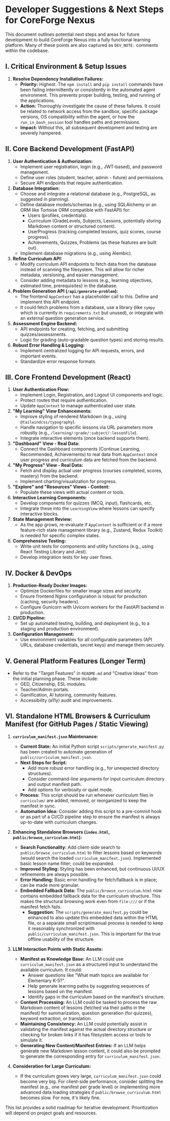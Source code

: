 # Developer Suggestions & Next Steps for CoreForge Nexus

This document outlines potential next steps and areas for future development to build CoreForge Nexus into a fully functional learning platform. Many of these points are also captured as `DEV_NOTE:` comments within the codebase.

## I. Critical Environment & Setup Issues

1.  **Resolve Dependency Installation Failures:**
    *   **Priority:** Highest. The `npm install` and `pip install` commands have been failing intermittently or consistently in the automated agent environment. This prevents proper building, testing, and running of the applications.
    *   **Action:** Thoroughly investigate the cause of these failures. It could be related to network access from the sandbox, specific package versions, OS compatibility within the agent, or how the `run_in_bash_session` tool handles paths and permissions.
    *   **Impact:** Without this, all subsequent development and testing are severely hampered.

## II. Core Backend Development (FastAPI)

1.  **User Authentication & Authorization:**
    *   Implement user registration, login (e.g., JWT-based), and password management.
    *   Define user roles (student, teacher, admin - future) and permissions.
    *   Secure API endpoints that require authentication.
2.  **Database Integration:**
    *   Choose and integrate a relational database (e.g., PostgreSQL, as suggested in planning).
    *   Define database models/schemas (e.g., using SQLAlchemy or an ORM like Tortoise ORM compatible with FastAPI) for:
        *   Users (profiles, credentials).
        *   Curriculum (GradeLevels, Subjects, Lessons, potentially storing Markdown content or structured content).
        *   UserProgress (tracking completed lessons, quiz scores, course progress).
        *   Achievements, Quizzes, Problems (as these features are built out).
    *   Implement database migrations (e.g., using Alembic).
3.  **Refine Curriculum API:**
    *   Modify curriculum API endpoints to fetch data from the database instead of scanning the filesystem. This will allow for richer metadata, versioning, and easier management.
    *   Consider adding metadata to lessons (e.g., learning objectives, estimated time, prerequisites) in the database.
4.  **Problem Generation API (`/api/generate-problem`):**
    *   The frontend `AppContext` has a placeholder call to this. Define and implement this API endpoint.
    *   It could fetch problems from a database, use a library (like `sympy` which is currently in `requirements.txt` but unused), or integrate with an external question generation service.
5.  **Assessment Engine Backend:**
    *   API endpoints for creating, fetching, and submitting quizzes/assessments.
    *   Logic for grading (auto-gradable question types) and storing results.
6.  **Robust Error Handling & Logging:**
    *   Implement centralized logging for API requests, errors, and important events.
    *   Standardize error response formats.

## III. Core Frontend Development (React)

1.  **User Authentication Flow:**
    *   Implement Login, Registration, and Logout UI components and logic.
    *   Protect routes that require authentication.
    *   Update `AppContext` to manage authenticated user state.
2.  **"My Learning" View Enhancements:**
    *   Improve styling of rendered Markdown (e.g., using `@tailwindcss/typography`).
    *   Handle navigation to specific lessons via URL parameters more robustly (e.g., `/learning/:grade/:subject/:lessonFile`).
    *   Integrate interactive elements (once backend supports them).
3.  **"Dashboard" View - Real Data:**
    *   Connect the Dashboard components (Continue Learning, Recommended, Achievements) to real data from `AppContext` once user progress and curriculum data are fetched from the backend.
4.  **"My Progress" View - Real Data:**
    *   Fetch and display actual user progress (courses completed, scores, mastery) from the backend.
    *   Implement charting/visualization for progress.
5.  **"Explore" and "Resources" Views - Content:**
    *   Populate these views with actual content or tools.
6.  **Interactive Learning Components:**
    *   Develop components for quizzes (MCQ, input), flashcards, etc.
    *   Integrate these into the `LearningView` where lessons can specify interactive blocks.
7.  **State Management Review:**
    *   As the app grows, re-evaluate if `AppContext` is sufficient or if a more feature-rich state management library (e.g., Zustand, Redux Toolkit) is needed for specific complex states.
8.  **Comprehensive Testing:**
    *   Write unit tests for components and utility functions (e.g., using React Testing Library and Jest).
    *   Develop integration tests for key user flows.

## IV. Docker & DevOps

1.  **Production-Ready Docker Images:**
    *   Optimize Dockerfiles for smaller image sizes and security.
    *   Ensure frontend Nginx configuration is robust for production (caching, security headers).
    *   Configure Gunicorn with Uvicorn workers for the FastAPI backend in production.
2.  **CI/CD Pipeline:**
    *   Set up automated testing, building, and deployment (e.g., to a staging and production environment).
3.  **Configuration Management:**
    *   Use environment variables for all configurable parameters (API URLs, database credentials, secret keys) and manage them securely.

## V. General Platform Features (Longer Term)

*   Refer to the "Target Features" in `README.md` and "Creative Ideas" from the initial planning phase. These include:
    *   GED, Citizenship, ESL modules.
    *   Teacher/Admin portals.
    *   Gamification, AI tutoring, community features.
    *   Accessibility (a11y) audit and improvements.

## VI. Standalone HTML Browsers & Curriculum Manifest (for GitHub Pages / Static Viewing)

1.  **`curriculum_manifest.json` Maintenance:**
    *   **Current State:** An initial Python script `scripts/generate_manifest.py` has been created to automate generation of `public/curriculum_manifest.json`.
    *   **Next Steps for Script:**
        *   Add more robust error handling (e.g., for unexpected directory structures).
        *   Consider command-line arguments for input curriculum directory and output manifest path.
        *   Add options for verbosity or quiet mode.
    *   **Process:** This script should be run whenever curriculum files in `curriculum/` are added, removed, or reorganized to keep the manifest in sync.
    *   **Automation Idea:** Consider adding this script to a pre-commit hook or as part of a CI/CD pipeline step to ensure the manifest is always up-to-date with curriculum changes.
2.  **Enhancing Standalone Browsers (`index.html`, `public/browse_curriculum.html`):**
    *   **Search Functionality:** Add client-side search to `public/browse_curriculum.html` to filter lessons based on keywords (would search the loaded `curriculum_manifest.json`). Implemented basic lesson name filter; could be expanded.
    *   **Improved Styling:** Styling has been enhanced, but continuous UI/UX refinements are always possible.
    *   **Error Handling:** Basic error handling for fetch/fallback is in place; can be made more granular.
    *   **Embedded Fallback Data:** The `public/browse_curriculum.html` now contains embedded fallback data for the curriculum structure. This makes the structural browsing work even from `file:///` or if the manifest fetch fails.
        *   **Suggestion:** The `scripts/generate_manifest.py` could be enhanced to also update this embedded data within the HTML file, or a separate small script/manual process is needed to keep it reasonably synchronized with `public/curriculum_manifest.json`. This is important for the true offline usability of the structure.

3.  **LLM Interaction Points with Static Assets:**
    *   **Manifest as Knowledge Base:** An LLM could use `curriculum_manifest.json` as a structured input to understand the available curriculum. It could:
        *   Answer questions like "What math topics are available for Elementary K-5?".
        *   Help generate learning paths by suggesting sequences of lessons based on the manifest.
        *   Identify gaps in the curriculum based on the manifest's structure.
    *   **Content Processing:** An LLM could be tasked to process the raw Markdown content of lessons (fetched via their paths in the manifest) for summarization, question generation (for quizzes), keyword extraction, or translation.
    *   **Maintaining Consistency:** An LLM could potentially assist in validating the manifest against the actual directory structure or checking for broken links if it has filesystem access or tools to simulate it.
    *   **Generating New Content/Manifest Entries:** If an LLM helps generate new Markdown lesson content, it could also be prompted to generate the corresponding entry for `curriculum_manifest.json`.
4.  **Consideration for Large Curriculum:**
    *   If the curriculum grows very large, `curriculum_manifest.json` could become very big. For client-side performance, consider splitting the manifest (e.g., one manifest per grade level) or implementing more advanced data loading strategies if `public/browse_curriculum.html` becomes slow. For now, it's likely fine.


This list provides a solid roadmap for iterative development. Prioritization will depend on project goals and resources.
